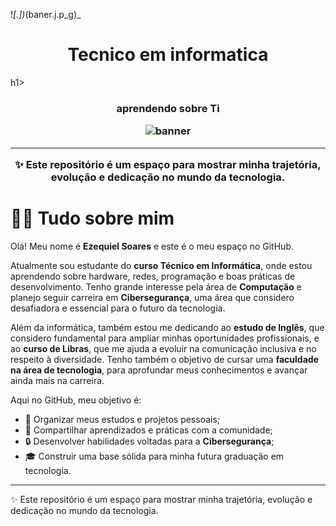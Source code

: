 !_[.])_(baner.j.p_g)_
<h1 align="center"> Tecnico em informatica</h1>h1>
<h3 align="center"> aprendendo sobre Ti

![banner](https://github.com/user-attachments/assets/c0796a90-8fbc-4b73-82e6-e42d0e82ebeb)



---
✨ Este repositório é um espaço para mostrar minha trajetória, evolução e dedicação no mundo da tecnologia.  
# 👨‍💻 Tudo sobre mim  

Olá! Meu nome é **Ezequiel Soares** e este é o meu espaço no GitHub.  

Atualmente sou estudante do **curso Técnico em Informática**, onde estou aprendendo sobre hardware, redes, programação e boas práticas de desenvolvimento. Tenho grande interesse pela área de **Computação** e planejo seguir carreira em **Cibersegurança**, uma área que considero desafiadora e essencial para o futuro da tecnologia.  

Além da informática, também estou me dedicando ao **estudo de Inglês**, que considero fundamental para ampliar minhas oportunidades profissionais, e ao **curso de Libras**, que me ajuda a evoluir na comunicação inclusiva e no respeito à diversidade. Tenho também o objetivo de cursar uma **faculdade na área de tecnologia**, para aprofundar meus conhecimentos e avançar ainda mais na carreira.  

Aqui no GitHub, meu objetivo é:  
- 📂 Organizar meus estudos e projetos pessoais;  
- 🚀 Compartilhar aprendizados e práticas com a comunidade;  
- 🔒 Desenvolver habilidades voltadas para a **Cibersegurança**;  
- 🎓 Construir uma base sólida para minha futura graduação em tecnologia.  

---
✨ Este repositório é um espaço para mostrar minha trajetória, evolução e dedicação no mundo da tecnologia.  
